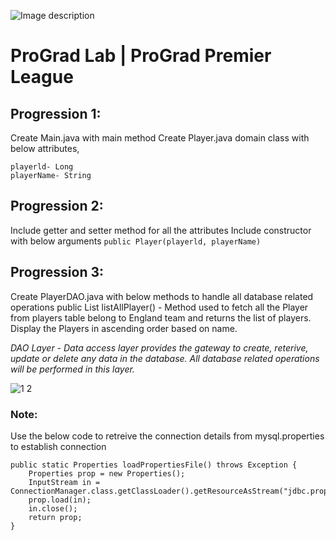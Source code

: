 ![Image description](https://i1.faceprep.in/ProGrad/face-logo-resized.png)

# ProGrad Lab | ProGrad Premier League


## Progression 1:

Create Main.java with main method Create Player.java domain class with below attributes, 
```
playerld- Long 
playerName- String 
```


## Progression 2:

Include getter and setter method for all the attributes Include constructor with below arguments 
`public Player(playerld, playerName)`


## Progression 3:

Create PlayerDAO.java with below methods to handle all database related operations public List<Player> listAllPlayer() - Method used to fetch all the Player from players table belong to England team and returns the list of players. Display the Players in ascending order based on name. 

_DAO Layer - Data access layer provides the gateway to create, reterive, update or delete any data in the database. All database related operations will be performed in this layer._



![1 2](https://user-images.githubusercontent.com/61002120/76416050-5807d380-63c0-11ea-8d52-9e8750e800f9.png)



### Note:

Use the below code to retreive the connection details from mysql.properties to establish connection
```
public static Properties loadPropertiesFile() throws Exception {
	Properties prop = new Properties();	
	InputStream in = ConnectionManager.class.getClassLoader().getResourceAsStream("jdbc.properties");
	prop.load(in);
	in.close(); 
	return prop;
}
```    
